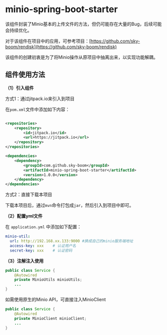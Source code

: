 # minio-spring-boot-starter

该组件封装了Minio基本的上传文件的方法，但仍可能存在大量的Bug，后续可能会持续优化。

对于该组件在项目中的应用，可参考项目：[https://github.com/sky-boom/rendisk](https://github.com/sky-boom/rendisk)

该组件的创建初衷是为了将Minio操作从原项目中抽离出来，以实现功能解耦。

## 组件使用方法

**（1）引入组件**

方式1：通过jitpack.io来引入到项目

在`pom.xml`文件中添加如下内容：

```xml

<repositories>
    <repository>
        <id>jitpack.io</id>
        <url>https://jitpack.io</url>
    </repository>
</repositories>

<dependencies>
    <dependency>
        <groupId>com.github.sky-boom</groupId>
        <artifactId>minio-spring-boot-starter</artifactId>
        <version>1.0.0</version>
    </dependency>
</dependencies>

```

方式2：直接下载本项目

下载本项目后，通过`mvn`命令打包成`jar`，然后引入到项目中即可。

**（2）配置yml文件**

在 `application.yml` 中添加如下配置：

```yml
minio-util:
  url: http://192.168.xx.133:9000 #换成自己的minio服务端地址
  access-key: xxx    # 认证用户名
  secret-key: xxx    # 认证密码
```

**（3）注解注入使用**

```java
public class Service {
    @Autowired
    private MinioUtils minioUtils;
    ...
}
```

如需使用原生的Minio API，可直接注入MinioClient

```java
public class Service {
    @Autowired
    private MinioClient minioClient;
    ...
}
```

